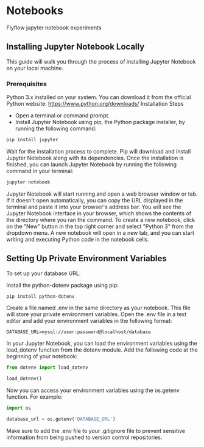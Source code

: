 # Notebooks
Flyflow jupyter notebook experiments

## Installing Jupyter Notebook Locally
This guide will walk you through the process of installing Jupyter Notebook on your local machine.

### Prerequisites
Python 3.x installed on your system. You can download it from the official Python website: https://www.python.org/downloads/
Installation Steps
- Open a terminal or command prompt.
- Install Jupyter Notebook using pip, the Python package installer, by running the following command:
```bash
pip install jupyter
```

Wait for the installation process to complete. Pip will download and install Jupyter Notebook along with its dependencies.
Once the installation is finished, you can launch Jupyter Notebook by running the following command in your terminal:
```bash
jupyter notebook
```

Jupyter Notebook will start running and open a web browser window or tab. If it doesn't open automatically, you can copy the URL displayed in the terminal and paste it into your browser's address bar.
You will see the Jupyter Notebook interface in your browser, which shows the contents of the directory where you ran the command.
To create a new notebook, click on the "New" button in the top right corner and select "Python 3" from the dropdown menu.
A new notebook will open in a new tab, and you can start writing and executing Python code in the notebook cells.

## Setting Up Private Environment Variables

To set up your database URL. 

Install the python-dotenv package using pip:
```bash
pip install python-dotenv
```

Create a file named .env in the same directory as your notebook. This file will store your private environment variables.
Open the .env file in a text editor and add your environment variables in the following format:

```
DATABASE_URL=mysql://user:password@localhost/database
```

In your Jupyter Notebook, you can load the environment variables using the load_dotenv function from the dotenv module. Add the following code at the beginning of your notebook:

```python
from dotenv import load_dotenv

load_dotenv()
```

Now you can access your environment variables using the os.getenv function. For example:
```python
import os

database_url = os.getenv('DATABASE_URL')
```

Make sure to add the .env file to your .gitignore file to prevent sensitive information from being pushed to version control repositories.

